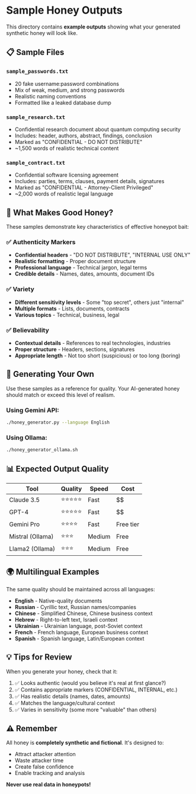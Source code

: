# Sample Honey Outputs

This directory contains **example outputs** showing what your generated synthetic honey will look like.

## 📋 Sample Files

### `sample_passwords.txt`
- 20 fake username:password combinations
- Mix of weak, medium, and strong passwords
- Realistic naming conventions
- Formatted like a leaked database dump

### `sample_research.txt`
- Confidential research document about quantum computing security
- Includes: header, authors, abstract, findings, conclusion
- Marked as "CONFIDENTIAL - DO NOT DISTRIBUTE"
- ~1,500 words of realistic technical content

### `sample_contract.txt`
- Confidential software licensing agreement
- Includes: parties, terms, clauses, payment details, signatures
- Marked as "CONFIDENTIAL - Attorney-Client Privileged"
- ~2,000 words of realistic legal language

## 🎯 What Makes Good Honey?

These samples demonstrate key characteristics of effective honeypot bait:

### ✅ Authenticity Markers
- **Confidential headers** - "DO NOT DISTRIBUTE", "INTERNAL USE ONLY"
- **Realistic formatting** - Proper document structure
- **Professional language** - Technical jargon, legal terms
- **Credible details** - Names, dates, amounts, document IDs

### ✅ Variety
- **Different sensitivity levels** - Some "top secret", others just "internal"
- **Multiple formats** - Lists, documents, contracts
- **Various topics** - Technical, business, legal

### ✅ Believability
- **Contextual details** - References to real technologies, industries
- **Proper structure** - Headers, sections, signatures
- **Appropriate length** - Not too short (suspicious) or too long (boring)

## 🔄 Generating Your Own

Use these samples as a reference for quality. Your AI-generated honey should match or exceed this level of realism.

### Using Gemini API:
```bash
./honey_generator.py --language English
```

### Using Ollama:
```bash
./honey_generator_ollama.sh
```

## 📊 Expected Output Quality

| Tool | Quality | Speed | Cost |
|------|---------|-------|------|
| Claude 3.5 | ⭐⭐⭐⭐⭐ | Fast | $$ |
| GPT-4 | ⭐⭐⭐⭐⭐ | Fast | $$ |
| Gemini Pro | ⭐⭐⭐⭐ | Fast | Free tier |
| Mistral (Ollama) | ⭐⭐⭐ | Medium | Free |
| Llama2 (Ollama) | ⭐⭐⭐ | Medium | Free |

## 🌍 Multilingual Examples

The same quality should be maintained across all languages:
- **English** - Native-quality documents
- **Russian** - Cyrillic text, Russian names/companies
- **Chinese** - Simplified Chinese, Chinese business context
- **Hebrew** - Right-to-left text, Israeli context
- **Ukrainian** - Ukrainian language, post-Soviet context
- **French** - French language, European business context
- **Spanish** - Spanish language, Latin/European context

## 💡 Tips for Review

When you generate your honey, check that it:
1. ✅ Looks authentic (would you believe it's real at first glance?)
2. ✅ Contains appropriate markers (CONFIDENTIAL, INTERNAL, etc.)
3. ✅ Has realistic details (names, dates, amounts)
4. ✅ Matches the language/cultural context
5. ✅ Varies in sensitivity (some more "valuable" than others)

## ⚠️ Remember

All honey is **completely synthetic and fictional**. It's designed to:
- Attract attacker attention
- Waste attacker time
- Create false confidence
- Enable tracking and analysis

**Never use real data in honeypots!**


